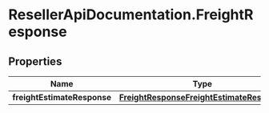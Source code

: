 # ResellerApiDocumentation.FreightResponse

## Properties

Name | Type | Description | Notes
------------ | ------------- | ------------- | -------------
**freightEstimateResponse** | [**FreightResponseFreightEstimateResponse**](FreightResponseFreightEstimateResponse.md) |  | [optional] 


